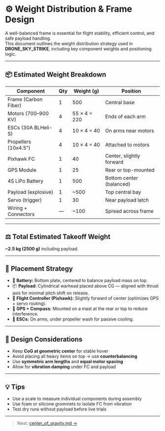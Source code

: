 # ⚙️ Weight Distribution & Frame Design

A well-balanced frame is essential for flight stability, efficient control, and safe payload handling.  
This document outlines the weight distribution strategy used in **DRONE_SKY_STRIKE**, including key component weights and positioning logic.

---

## 📦 Estimated Weight Breakdown

| Component             | Qty | Weight (g) | Position                |
|------------------------|-----|-------------|--------------------------|
| Frame (Carbon Fiber)   | 1   | 500         | Central base             |
| Motors (700–900 KV)    | 4   | 55 × 4 = 220| Ends of each arm         |
| ESCs (30A BLHeli-S)    | 4   | 10 × 4 = 40 | On arms near motors      |
| Propellers (10x4.5”)   | 4   | 10 × 4 = 40 | Attached to motors       |
| Pixhawk FC             | 1   | 40          | Center, slightly forward |
| GPS Module             | 1   | 25          | Rear or top-mounted      |
| 4S LiPo Battery        | 1   | 500         | Bottom center (balanced) |
| Payload (explosive)    | 1   | ~500        | Top central bay          |
| Servo (trigger)        | 1   | 30          | Near payload latch       |
| Wiring + Connectors    | —   | ~100        | Spread across frame      |

---

## ⚖️ Total Estimated Takeoff Weight

**~2.5 kg (2500 g)** including payload.

---

## 📍 Placement Strategy

- 🔋 **Battery:** Bottom plate, centered to balance payload mass on top.
- 📦 **Payload:** Cylindrical warhead placed above CG — aligned with thrust axis for minimal pitch shift on release.
- 🧠 **Flight Controller (Pixhawk):** Slightly forward of center (optimizes GPS + servo routing).
- 📡 **GPS + Compass:** Mounted on a mast at the rear or top to reduce interference.
- 🔌 **ESCs:** On arms, under propeller wash for passive cooling.

---

## 🧠 Design Considerations

- Keep **CoG at geometric center** for stable hover
- Avoid placing all heavy items on top → use **counterbalancing**
- Use **symmetric arm lengths** and **equal motor spacing**
- Allow for **vibration damping** under FC and payload

---

## 💡 Tips

- Use a scale to measure individual components during assembly
- Use foam or silicone grommets to isolate FC from vibration
- Test dry runs without payload before live trials

---

> Next: [center_of_gravity.md →](./center_of_gravity.md)
